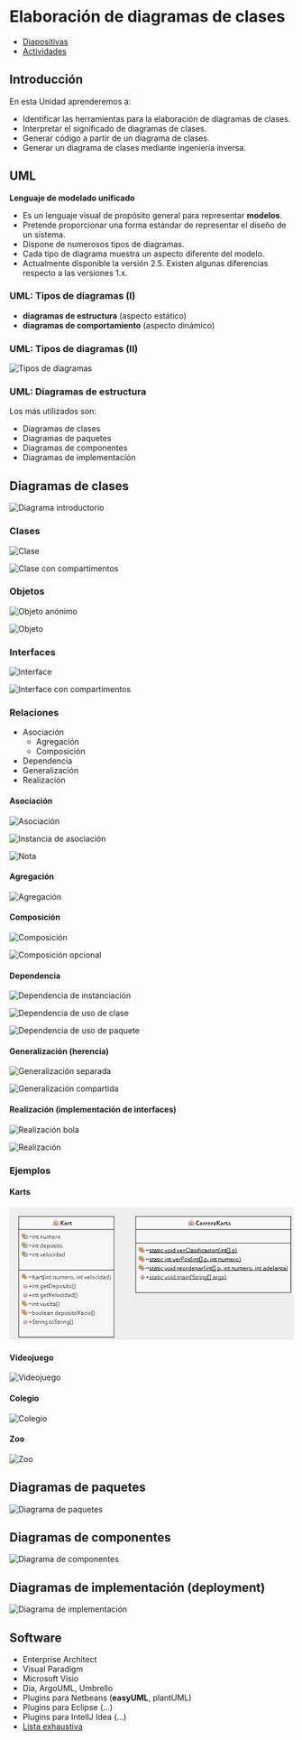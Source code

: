 # Elaboración de diagramas de clases

- [Diapositivas](http://jamj2000.github.io/entornosdesarrollo/5/diapositivas)
- [Actividades](http://jamj2000.github.io/entornosdesarrollo/5/actividades)

## Introducción

En esta Unidad aprenderemos a:

- Identificar las herramientas para la elaboración de diagramas de clases.
- Interpretar el significado de diagramas de clases.
- Generar código a partir de un diagrama de clases.
- Generar un diagrama de clases mediante ingeniería inversa.



## UML

**Lenguaje de modelado unificado**

- Es un lenguaje visual de propósito general para representar **modelos**.
- Pretende proporcionar una forma estándar de representar el diseño de un sistema.
- Dispone de numerosos tipos de diagramas.
- Cada tipo de diagrama muestra un aspecto diferente del modelo.
- Actualmente disponible la versión 2.5. Existen algunas diferencias respecto a las versiones 1.x.


###  UML: Tipos de diagramas (I)

- **diagramas de estructura** (aspecto estático)
- **diagramas de comportamiento** (aspecto dinámico)


### UML: Tipos de diagramas (II)

![Tipos de diagramas](http://jamj2000.github.io/entornosdesarrollo/5/assets/uml-diagrams.png)


### UML: Diagramas de estructura

Los más utilizados son:

- Diagramas de clases
- Diagramas de paquetes
- Diagramas de componentes
- Diagramas de implementación



## Diagramas de clases


![Diagrama introductorio](http://jamj2000.github.io/entornosdesarrollo/5/assets/class-diagram-domain-overview.png)


### Clases

![Clase](http://jamj2000.github.io/entornosdesarrollo/5/assets/class-no-compartments.png)

![Clase con compartimentos](http://jamj2000.github.io/entornosdesarrollo/5/assets/class-compartments-impl.png)


### Objetos

![Objeto anónimo](http://jamj2000.github.io/entornosdesarrollo/5/assets/object-anonymous.png)

![Objeto](http://jamj2000.github.io/entornosdesarrollo/5/assets/object-named-slots-value.png)


### Interfaces

![Interface](http://jamj2000.github.io/entornosdesarrollo/5/assets/class-interface.png)

![Interface con compartimentos](http://jamj2000.github.io/entornosdesarrollo/5/assets/class-interface-compartments.png)


### Relaciones

- Asociación
    - Agregación
    - Composición
- Dependencia
- Generalización
- Realización


#### Asociación

![Asociación](http://jamj2000.github.io/entornosdesarrollo/5/assets/association.png)

![Instancia de asociación](http://jamj2000.github.io/entornosdesarrollo/5/assets/link.png)

![Nota](http://jamj2000.github.io/entornosdesarrollo/5/assets/core-comment-note.png)


#### Agregación

![Agregación](http://jamj2000.github.io/entornosdesarrollo/5/assets/shared-aggregation.png)


#### Composición

![Composición](http://jamj2000.github.io/entornosdesarrollo/5/assets/class-composition.png)

![Composición opcional](http://jamj2000.github.io/entornosdesarrollo/5/assets/class-composition-optional.png)


#### Dependencia

![Dependencia de instanciación](http://jamj2000.github.io/entornosdesarrollo/5/assets/instantiate.png)

![Dependencia de uso de clase](http://jamj2000.github.io/entornosdesarrollo/5/ssets/class-dependency-usage.png)

![Dependencia de uso de paquete](http://jamj2000.github.io/entornosdesarrollo/5/assets/use-package.png)


#### Generalización (herencia)

![Generalización separada](http://jamj2000.github.io/entornosdesarrollo/5/assets/class-generalizaion-separate.png)

![Generalización compartida](http://jamj2000.github.io/entornosdesarrollo/5/assets/class-generalizaion-shared.png)


#### Realización (implementación de interfaces)

![Realización bola](http://jamj2000.github.io/entornosdesarrollo/5/assets/class-interface-realization-ball.png)

![Realización](http://jamj2000.github.io/entornosdesarrollo/5/assets/class-interface-realization.png)


### Ejemplos


#### Karts

![Karts](https://raw.githubusercontent.com/iesvelez-daw/karts/master/img/kartsUML.png)


#### Videojuego

![Videojuego](https://raw.githubusercontent.com/iesvelez-daw/videojuego/master/img/videojuegoUML.png)


#### Colegio

![Colegio](https://raw.githubusercontent.com/iesvelez-daw/colegio/master/img/colegioUML.png)


#### Zoo

![Zoo](https://raw.githubusercontent.com/iesvelez-daw/zoo/master/img/zooUML.png)



## Diagramas de paquetes


![Diagrama de paquetes](http://jamj2000.github.io/entornosdesarrollo/5/assets/package-diagram-elements.png)



## Diagramas de componentes


![Diagrama de componentes](http://jamj2000.github.io/entornosdesarrollo/5/assets/component-diagram-overview.png)



## Diagramas de implementación (deployment)


![Diagrama de implementación](http://jamj2000.github.io/entornosdesarrollo/5/assets/deployment-diagram-overview-specification.png)



## Software

- Enterprise Architect
- Visual Paradigm
- Microsoft Visio
- Dia, ArgoUML, Umbrello
- Plugins para Netbeans (**easyUML**, plantUML)
- Plugins para Eclipse (...)
- Plugins para IntellJ Idea (...)
- [Lista exhaustiva](https://en.wikipedia.org/wiki/List_of_Unified_Modeling_Language_tools)
